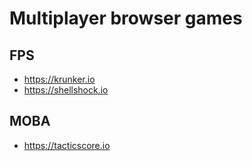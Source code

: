 # Multiplayer browser games

## FPS
* https://krunker.io
* https://shellshock.io

## MOBA
* https://tacticscore.io